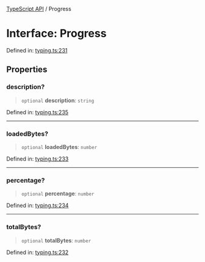 [TypeScript API](../index.md) / Progress

# Interface: Progress

Defined in: [typing.ts:231](https://github.com/adap/flower/blob/0a8a2219007e2bbfc1082df3392f666e281d1516/intelligence/ts/src/typing.ts#L231)

## Properties

### description?

> `optional` **description**: `string`

Defined in: [typing.ts:235](https://github.com/adap/flower/blob/0a8a2219007e2bbfc1082df3392f666e281d1516/intelligence/ts/src/typing.ts#L235)

***

### loadedBytes?

> `optional` **loadedBytes**: `number`

Defined in: [typing.ts:233](https://github.com/adap/flower/blob/0a8a2219007e2bbfc1082df3392f666e281d1516/intelligence/ts/src/typing.ts#L233)

***

### percentage?

> `optional` **percentage**: `number`

Defined in: [typing.ts:234](https://github.com/adap/flower/blob/0a8a2219007e2bbfc1082df3392f666e281d1516/intelligence/ts/src/typing.ts#L234)

***

### totalBytes?

> `optional` **totalBytes**: `number`

Defined in: [typing.ts:232](https://github.com/adap/flower/blob/0a8a2219007e2bbfc1082df3392f666e281d1516/intelligence/ts/src/typing.ts#L232)

